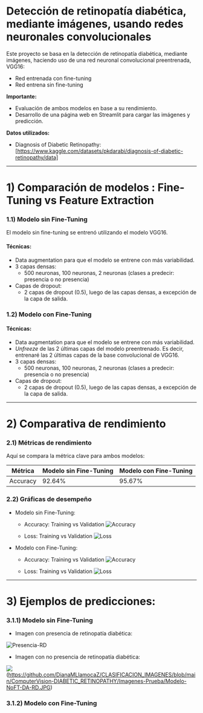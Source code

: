 # Detección de retinopatía diabética, mediante imágenes, usando redes neuronales convolucionales
Este proyecto se basa en la detección de retinopatía diabética, mediante imágenes, haciendo uso de una red neuronal convolucional preentrenada, VGG16:
- Red entrenada con fine-tuning
- Red entrena sin fine-tuning

**Importante:**
* Evaluación de ambos modelos en base a su rendimiento.
* Desarrollo de una página web en Streamlit para cargar las imágenes y predicción.

**Datos utilizados:**
- Diagnosis of Diabetic Retinopathy: [https://www.kaggle.com/datasets/pkdarabi/diagnosis-of-diabetic-retinopathy/data]

-----

# 1) Comparación de modelos : Fine-Tuning vs Feature Extraction

### 1.1) Modelo sin Fine-Tuning
El modelo sin fine-tuning se entrenó utilizando el modelo VGG16.

#### **Técnicas:** 
- Data augmentation para que el modelo se entrene con más variabilidad.
- 3 capas densas:
  - 500 neuronas, 100 neuronas, 2 neuronas (clases a predecir: presencia o no presencia)
- Capas de dropout:
  - 2 capas de dropout (0.5), luego de las capas densas, a excepción de la capa de salida.


### 1.2) Modelo con Fine-Tuning
#### **Técnicas:** 
- Data augmentation para que el modelo se entrene con más variabilidad.
- *Unfreeze* de las 2 últimas capas del modelo preentrenado. Es decir, entrenaré las 2 últimas capas de la base convolucional de VGG16.
- 3 capas densas:
  - 500 neuronas, 100 neuronas, 2 neuronas (clases a predecir: presencia o no presencia)
- Capas de dropout:
  - 2 capas de dropout (0.5), luego de las capas densas, a excepción de la capa de salida.

-----

# 2) Comparativa de rendimiento

### 2.1) Métricas de rendimiento
Aquí se compara la métrica clave para ambos modelos:

| Métrica      | Modelo sin Fine-Tuning | Modelo con Fine-Tuning |
|--------------|------------------------|------------------------|
|  Accuracy    | 92.64%                 | 95.67%                 |


### 2.2) Gráficas de desempeño
- Modelo sin Fine-Tuning:
  - Accuracy: Training vs Validation 
    ![Accuracy](link)

  - Loss: Training vs Validation
    ![Loss](link)

- Modelo con Fine-Tuning:
  - Accuracy: Training vs Validation
    ![Accuracy](link)

  - Loss: Training vs Validation
    ![Loss](link)

-----

# 3) Ejemplos de predicciones:

### 3.1.1) Modelo sin Fine-Tuning

- Imagen con presencia de retinopatía diabética:
  
![Presencia-RD](https://github.com/DianaMLlamocaZ/CLASIFICACION_IMAGENES/blob/main/ComputerVision-DIABETIC_RETINOPATHY/Imagenes-Prueba/Modelo-NoFT-DA-RD.JPG)

- Imagen con no presencia de retinopatía diabética:
  
![](NoPresencial-RD)(https://github.com/DianaMLlamocaZ/CLASIFICACION_IMAGENES/blob/main/ComputerVision-DIABETIC_RETINOPATHY/Imagenes-Prueba/Modelo-NoFT-DA-RD.JPG)


### 3.1.2) Modelo con Fine-Tuning
![]()
